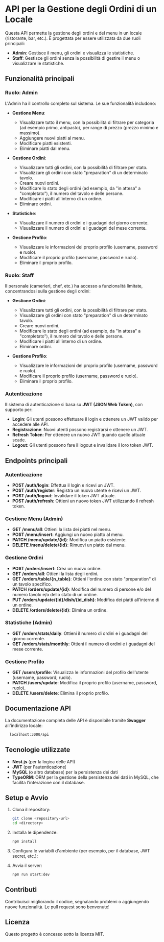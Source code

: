 # API per la Gestione degli Ordini di un Locale

Questa API permette la gestione degli ordini e del menu in un locale (ristorante, bar, etc.). È progettata per essere utilizzata da due ruoli principali:

- **Admin**: Gestisce il menu, gli ordini e visualizza le statistiche.
- **Staff**: Gestisce gli ordini senza la possibilità di gestire il menu o visualizzare le statistiche.

## Funzionalità principali

### Ruolo: Admin

L'Admin ha il controllo completo sul sistema. Le sue funzionalità includono:

- **Gestione Menu**:
  - Visualizzare tutto il menu, con la possibilità di filtrare per categoria (ad esempio primo, antipasto), per range di prezzo (prezzo minimo e massimo).
  - Aggiungere nuovi piatti al menu.
  - Modificare piatti esistenti.
  - Eliminare piatti dal menu.
  
- **Gestione Ordini**:
  - Visualizzare tutti gli ordini, con la possibilità di filtrare per stato.
  - Visualizzare gli ordini con stato "preparation" di un determinato tavolo.
  - Creare nuovi ordini.
  - Modificare lo stato degli ordini (ad esempio, da "in attesa" a "completato"), il numero del tavolo e delle persone.
  - Modificare i piatti all'interno di un ordine. 
  - Eliminare ordini.

- **Statistiche**:
  - Visualizzare il numero di ordini e i guadagni del giorno corrente.
  - Visualizzare il numero di ordini e i guadagni del mese corrente.

- **Gestione Profilo**:
  - Visualizzare le informazioni del proprio profilo (username, password e ruolo).
  - Modificare il proprio profilo (username, password e ruolo).
  - Eliminare il proprio profilo.

### Ruolo: Staff

Il personale (camerieri, chef, etc.) ha accesso a funzionalità limitate, concentrandosi sulla gestione degli ordini:

- **Gestione Ordini**:
  - Visualizzare tutti gli ordini, con la possibilità di filtrare per stato.
  - Visualizzare gli ordini con stato "preparation" di un determinato tavolo.
  - Creare nuovi ordini.
  - Modificare lo stato degli ordini (ad esempio, da "in attesa" a "completato"), il numero del tavolo e delle persone.
  - Modificare i piatti all'interno di un ordine.
  - Eliminare ordini.

- **Gestione Profilo**:
  - Visualizzare le informazioni del proprio profilo (username, password e ruolo).
  - Modificare il proprio profilo (username, password e ruolo).
  - Eliminare il proprio profilo.

### Autenticazione

Il sistema di autenticazione si basa su **JWT (JSON Web Token)**, con supporto per:

- **Login**: Gli utenti possono effettuare il login e ottenere un JWT valido per accedere alle API.
- **Registrazione**: Nuovi utenti possono registrarsi e ottenere un JWT.
- **Refresh Token**: Per ottenere un nuovo JWT quando quello attuale scade.
- **Logout**: Gli utenti possono fare il logout e invalidare il loro token JWT.

## Endpoints principali

### Autenticazione

- **POST /auth/login**: Effettua il login e ricevi un JWT.
- **POST /auth/register**: Registra un nuovo utente e ricevi un JWT.
- **POST /auth/logout**: Invalidare il token JWT attuale.
- **POST /auth/refresh**: Ottieni un nuovo token JWT utilizzando il refresh token.

### Gestione Menu (Admin)

- **GET /menu/all**: Ottieni la lista dei piatti nel menu.
- **POST /menu/insert**: Aggiungi un nuovo piatto al menu.
- **PATCH /menu/update/{id}**: Modifica un piatto esistente.
- **DELETE /menu/delete/{id}**: Rimuovi un piatto dal menu.

### Gestione Ordini

- **POST /orders/insert**: Crea un nuovo ordine.
- **GET /orders/all**: Ottieni la lista degli ordini.
- **GET /orders/table/{n_table}**: Ottieni l'ordine con stato "preparation" di un tavolo specifico.
- **PATCH /orders/update/{id}**: Modifica del numero di persone e/o del numero tavolo e/o dello stato di un ordine.
- **PUT /orders/update/{id}/dish/{id_dish}**: Modifica dei piatti all'interno di un ordine.
- **DELETE /orders/delete/{id}**: Elimina un ordine.

### Statistiche (Admin)

- **GET /orders/stats/daily**: Ottieni il numero di ordini e i guadagni del giorno corrente.
- **GET /orders/stats/monthly**: Ottieni il numero di ordini e i guadagni del mese corrente.

### Gestione Profilo

- **GET /users/profile**: Visualizza le informazioni del profilo dell'utente (username, password, ruolo).
- **PATCH /users/update**: Modifica il proprio profilo (username, password, ruolo).
- **DELETE /users/delete**: Elimina il proprio profilo.

## Documentazione API
La documentazione completa delle API è disponibile tramite **Swagger** all'indirizzo locale:
```bash
  localhost:3000/api
```

## Tecnologie utilizzate

- **Nest.js** (per la logica delle API)
- **JWT** (per l'autenticazione)
- **MySQL** (o altro database) per la persistenza dei dati
- **TypeORM**: ORM per la gestione della persistenza dei dati in MySQL, che facilita l'interazione con il database.

## Setup e Avvio

1. Clona il repository:
    ```bash
    git clone <repository-url>
    cd <directory>
    ```

2. Installa le dipendenze:
    ```bash
    npm install
    ```

3. Configura le variabili d'ambiente (per esempio, per il database, JWT secret, etc.):

4. Avvia il server:
    ```bash
    npm run start:dev
    ```

## Contributi

Contribuisci migliorando il codice, segnalando problemi o aggiungendo nuove funzionalità. Le pull request sono benvenute!

## Licenza

Questo progetto è concesso sotto la licenza MIT.

